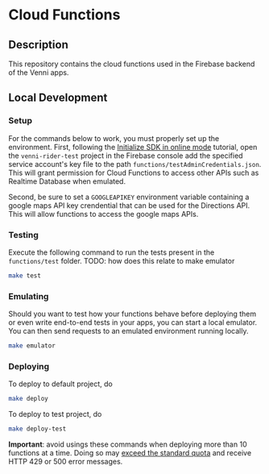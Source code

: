 # Cloud Functions

## Description

This repository contains the cloud functions used in the Firebase backend of the Venni apps.

## Local Development

### Setup

For the commands below to work, you must properly set up the environment. First, following the [Initialize SDK in online mode](https://firebase.google.com/docs/functions/unit-testing?authuser=1) tutorial, open the `venni-rider-test` project in the Firebase console add the specified service account's key file to the path `functions/testAdminCredentials.json`. This will grant permission for Cloud Functions to access other APIs such as Realtime Database when emulated.

Second, be sure to set a `GOOGLEAPIKEY` environment variable containing a google maps API key crendential that can be used for the Directions API. This will allow functions to access the google maps APIs.

### Testing

Execute the following command to run the tests present in the `functions/test` folder.
TODO: how does this relate to make emulator

```bash
make test
```

### Emulating

Should you want to test how your functions behave before deploying them or even write end-to-end tests in your apps, you can start a local emulator. You can then send requests to an emulated environment running locally.

```bash
make emulator
```

### Deploying

To deploy to default project, do

```bash
make deploy
```

To deploy to test project, do

```bash
make deploy-test
```

**Important**: avoid usings these commands when deploying more than 10 functions at a time. Doing so may [exceed the standard quota](https://firebase.google.com/docs/functions/manage-functions) and receive HTTP 429 or 500 error messages.
